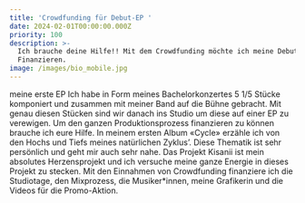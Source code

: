 ```yaml
---
title: 'Crowdfunding für Debut-EP '
date: 2024-02-01T00:00:00.000Z
priority: 100
description: >-
  Ich brauche deine Hilfe!! Mit dem Crowdfunding möchte ich meine Debut-EP Cicle
  Finanzieren.
image: /images/bio_mobile.jpg
---
```


meine erste EP  Ich habe in Form meines Bachelorkonzertes 5 1/5 Stücke komponiert und zusammen mit meiner Band auf die Bühne gebracht. Mit genau diesen Stücken sind wir danach ins Studio um diese auf einer EP zu verewigen. Um den ganzen Produktionsprozess finanzieren zu können brauche ich eure Hilfe. In meinem ersten Album «Cycle» erzähle ich von den Hochs und Tiefs meines natürlichen Zyklus’. Diese Thematik ist sehr persönlich und geht mir auch sehr nahe. Das Projekt Kisanii ist mein absolutes Herzensprojekt und ich versuche meine ganze Energie in dieses Projekt zu stecken. Mit den Einnahmen von Crowdfunding finanziere ich die Studiotage, den Mixprozess, die Musiker*innen, meine Grafikerin und die Videos für die Promo-Aktion.
